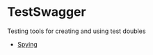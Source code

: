 TestSwagger
===========

Testing tools for creating and using test doubles

* [Spying](Docs/Spying.md)
